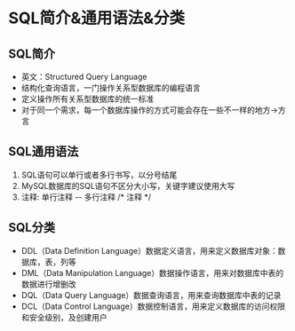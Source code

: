 # SQL简介&通用语法&分类

## SQL简介

* 英文：Structured Query Language&#x20;
* 结构化查询语言，一门操作关系型数据库的编程语言
* 定义操作所有关系型数据库的统一标准
* 对于同一个需求，每一个数据库操作的方式可能会存在一些不一样的地方->方言

## SQL通用语法

1. SQL语句可以单行或者多行书写，以分号结尾
2. MySQL数据库的SQL语句不区分大小写，关键字建议使用大写
3. 注释: 单行注释 --   多行注释 /\* 注释 \*/

## SQL分类

* DDL（Data Definition Language）数据定义语言，用来定义数据库对象：数据库，表，列等
* DML（Data Manipulation Language）数据操作语言，用来对数据库中表的数据进行增删改
* DQL（Data Query Language）数据查询语言，用来查询数据库中表的记录
* DCL（Data Control Language）数据控制语言，用来定义数据库的访问权限和安全级别，及创建用户

